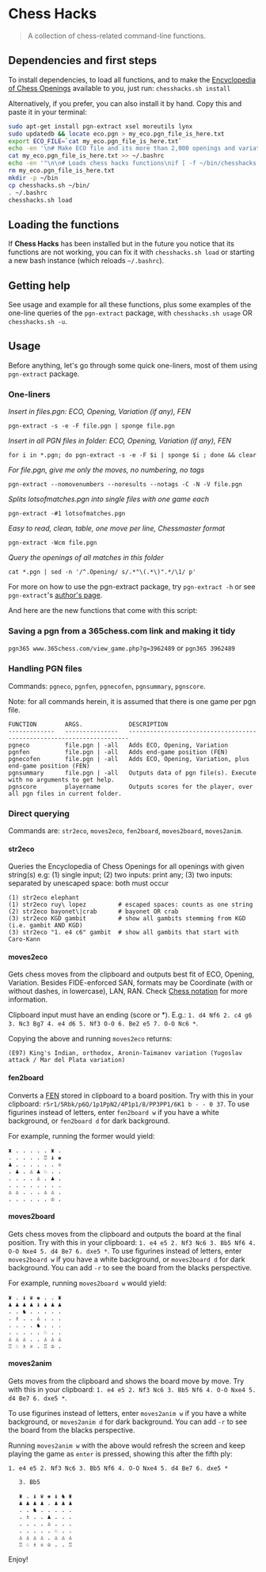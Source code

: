 # Chess Hacks

> A collection of chess-related command-line functions.

## Dependencies and first steps
To install dependencies, to load all functions, and to make the [Encyclopedia of Chess Openings](https://en.wikipedia.org/wiki/Encyclopaedia_of_Chess_Openings) available to you, just run:
`chesshacks.sh install`

Alternatively, if you prefer, you can also install it by hand. Copy this and paste it in your terminal:
```bash
sudo apt-get install pgn-extract xsel moreutils lynx
sudo updatedb && locate eco.pgn > my_eco.pgn_file_is_here.txt
export ECO_FILE=`cat my_eco.pgn_file_is_here.txt`
echo -en '\n# Make ECO file and its more than 2,000 openings and variations available to pgn-extract\nexport ECO_FILE="' >> ~/.bashrc
cat my_eco.pgn_file_is_here.txt >> ~/.bashrc
echo -en '"\n\n# Loads chess hacks functions\nif [ -f ~/bin/chesshacks.sh ]; then\n   . ~/bin/chesshacks.sh load\nfi\n' >> ~/.bashrc
rm my_eco.pgn_file_is_here.txt
mkdir -p ~/bin
cp chesshacks.sh ~/bin/
. ~/.bashrc
chesshacks.sh load
```

## Loading the functions
If **Chess Hacks** has been installed but in the future you notice that its functions are not working, you can fix it with `chesshacks.sh load` or starting a new bash instance (which reloads `~/.bashrc`).


## Getting help
See usage and example for all these functions, plus some examples of the one-line queries of the `pgn-extract` package, with `chesshacks.sh usage`  OR  `chesshacks.sh -u`.

## Usage

Before anything, let's go through some quick one-liners, most of them using `pgn-extract` package.

### One-liners

*Insert in files.pgn: ECO, Opening, Variation (if any), FEN*

`pgn-extract -s -e -F file.pgn | sponge file.pgn`


*Insert in all PGN files in folder: ECO, Opening, Variation (if any), FEN*

`for i in *.pgn; do pgn-extract -s -e -F $i | sponge $i ; done && clear`


*For file.pgn, give me only the moves, no numbering, no tags*

`pgn-extract --nomovenumbers --noresults --notags -C -N -V file.pgn`


*Splits lotsofmatches.pgn into single files with one game each*

`pgn-extract -#1 lotsofmatches.pgn`


*Easy to read, clean, table, one move per line, Chessmaster format*

`pgn-extract -Wcm file.pgn`


*Query the openings of all matches in this folder*

`cat *.pgn | sed -n '/^.Opening/ s/.*"\(.*\)".*/\1/ p'`


For more on how to use the pgn-extract package, try `pgn-extract -h` or see `pgn-extract`'s [author's page](http://cs.kent.ac.uk/people/staff/djb/pgn-extract/help.html).


And here are the new functions that come with this script:

### Saving a pgn from a 365chess.com link and making it tidy

`pgn365 www.365chess.com/view_game.php?g=3962489`  or   `pgn365 3962489`


### Handling PGN files

Commands: `pgneco`, `pgnfen`, `pgnecofen`, `pgnsummary`, `pgnscore`.

Note: for all commands herein, it is assumed that there is one game per pgn file.

```
FUNCTION        ARGS.             DESCRIPTION
-------------   ---------------   ----------------------------------------------------------------------
pgneco          file.pgn | -all   Adds ECO, Opening, Variation
pgnfen          file.pgn | -all   Adds end-game position (FEN)
pgnecofen       file.pgn | -all   Adds ECO, Opening, Variation, plus end-game position (FEN)
pgnsummary      file.pgn | -all   Outputs data of pgn file(s). Execute with no arguments to get help.
pgnscore        playername        Outputs scores for the player, over all pgn files in current folder.
```

### Direct querying

Commands are: `str2eco`, `moves2eco`, `fen2board`, `moves2board`, `moves2anim`.  

#### str2eco
Queries the Encyclopedia of Chess Openings for all openings with given string(s)
e.g: (1) single input; (2) two inputs: print any; (3) two inputs: separated by unescaped space: both must occur
```
(1) str2eco elephant
(1) str2eco ruy\ lopez         # escaped spaces: counts as one string
(2) str2eco bayonet\|crab      # bayonet OR crab
(3) str2eco KGD gambit         # show all gambits stemming from KGD (i.e. gambit AND KGD)
(3) str2eco "1. e4 c6" gambit  # show all gambits that start with Caro-Kann
```

#### moves2eco
Gets chess moves from the clipboard and outputs best fit of ECO, Opening, Variation. Besides FIDE-enforced SAN, formats may be Coordinate (with or without dashes, in lowercase), LAN, RAN. Check [Chess notation](https://en.wikipedia.org/wiki/Chess_notation) for more information. 

Clipboard input must have an ending (score or *). E.g.: `1. d4 Nf6 2. c4 g6 3. Nc3 Bg7 4. e4 d6 5. Nf3 O-O 6. Be2 e5 7. O-O Nc6 *`. 

Copying the above and running `moves2eco` returns:

`(E97) King's Indian, orthodox, Aronin-Taimanov variation (Yugoslav attack / Mar del Plata variation)`

#### fen2board
Converts a [FEN](https://en.wikipedia.org/wiki/Forsyth–Edwards_Notation) stored in clipboard to a board position. Try with this in your clipboard: `r5r1/5Rbk/p6Q/1p1PpN2/4P1p1/8/PP3PP1/6K1 b - - 0 37`. To use figurines instead of letters, enter `fen2board w` if you have a white background, or `fen2board d` for dark background. 

For example, running the former would yield:
```
♜ . . . . . ♜ . 
. . . . . ♖ ♝ ♚ 
♟ . . . . . . ♕ 
. ♟ . ♙ ♟ ♘ . . 
. . . . ♙ . ♟ . 
. . . . . . . . 
♙ ♙ . . . ♙ ♙ . 
. . . . . . ♔ . 
```

#### moves2board
Gets chess moves from the clipboard and outputs the board at the final position. Try with this in your clipboard:   `1. e4 e5 2. Nf3 Nc6 3. Bb5 Nf6 4. O-O Nxe4 5. d4 Be7 6. dxe5 *`. To use figurines instead of letters, enter `moves2board w` if you have a white background, or `moves2board d` for dark background. You can add `-r` to see the board from the blacks perspective.

For example, running `moves2board w` would yield:
```
♜ . ♝ ♛ ♚ . . ♜ 
♟ ♟ ♟ ♟ ♝ ♟ ♟ ♟ 
. . ♞ . . . . . 
. ♗ . . ♙ . . . 
. . . . ♞ . . . 
. . . . . ♘ . . 
♙ ♙ ♙ . . ♙ ♙ ♙ 
♖ ♘ ♗ ♕ . ♖ ♔ . 
```

#### moves2anim
Gets moves from the clipboard and shows the board move by move. Try with this in your clipboard:   `1. e4 e5 2. Nf3 Nc6 3. Bb5 Nf6 4. O-O Nxe4 5. d4 Be7 6. dxe5 *`. 

To use figurines instead of letters, enter `moves2anim w` if you have a white background, or `moves2anim d` for dark background. You can add `-r` to see the board from the blacks perspective. 

Running `moves2anim w` with the above would refresh the screen and keep playing the game as `enter` is pressed, showing this after the fifth ply:
```
1. e4 e5 2. Nf3 Nc6 3. Bb5 Nf6 4. O-O Nxe4 5. d4 Be7 6. dxe5 *

   3. Bb5
   
   ♜ . ♝ ♛ ♚ ♝ ♞ ♜ 
   ♟ ♟ ♟ ♟ . ♟ ♟ ♟ 
   . . ♞ . . . . . 
   . ♗ . . ♟ . . . 
   . . . . ♙ . . . 
   . . . . . ♘ . . 
   ♙ ♙ ♙ ♙ . ♙ ♙ ♙ 
   ♖ ♘ ♗ ♕ ♔ . . ♖ 
```

Enjoy!
